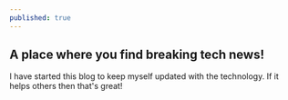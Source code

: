 ```yaml
---
published: true
---
```


## A place where you find breaking tech news!

I have started this blog to keep myself updated with the technology. If it helps others then that's great!